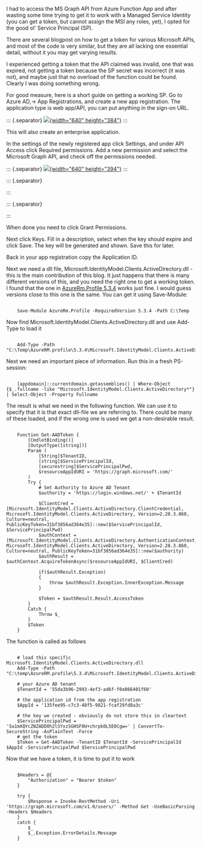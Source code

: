 ﻿I had to access the MS Graph API from Azure Function App and after
wasting some time trying to get it to work with a Managed Service
Identity (you can get a token, but cannot assign the MSI any roles,
yet), I opted for the good ol\' Service Principal (SP).

There are several blogpost on how to get a token for various Microsoft
APIs, and most of the code is very similar, but they are all lacking one
essential detail, without it you may get varying results.

I experienced getting a token that the API claimed was invalid, one that
was expired, not getting a token because the SP secret was incorrect (it
was not), and maybe just that no overload of the function could be
found. Clearly I was doing something wrong.

For good measure, here is a short guide on getting a working SP. Go to
Azure AD,-\> App Registrations, and create a new app registration.
The application type is web app/API, you can put anything in the sign-on
URL.


::: {.separator}
[![](https://1.bp.blogspot.com/-L0q-gDfE_K4/W4A_FLhD8-I/AAAAAAAAlPY/1VIvpySLgtQ3y4DBvdCw_vj7_5JVPwV6QCLcBGAs/s640/newappreg.PNG){width="640"
height="384"}](https://1.bp.blogspot.com/-L0q-gDfE_K4/W4A_FLhD8-I/AAAAAAAAlPY/1VIvpySLgtQ3y4DBvdCw_vj7_5JVPwV6QCLcBGAs/s1600/newappreg.PNG)
:::


This will also create an enterprise application.

In the settings of the newly registered app click Settings, and under
API Access click Required permissions. Add a new permission and select
the Microsoft Graph API, and check off the permissions needed.


::: {.separator}
[![](https://1.bp.blogspot.com/-EJO3n4u4O3s/W4A_9Ucqf-I/AAAAAAAAlPg/cA2u4-pguE8h06skrhrJOqASH5giIfqMgCLcBGAs/s640/newperm.PNG){width="640"
height="394"}](https://1.bp.blogspot.com/-EJO3n4u4O3s/W4A_9Ucqf-I/AAAAAAAAlPg/cA2u4-pguE8h06skrhrJOqASH5giIfqMgCLcBGAs/s1600/newperm.PNG)
:::

::: {.separator}

:::

::: {.separator}

:::

When done you need to click Grant Permissions.

Next click Keys. Fill in a description, select when the key should
expire and click Save. The key will be generated and shown. Save this
for later.

Back in your app registration copy the Application ID.

Next we need a dll
file, Microsoft.IdentityModel.Clients.ActiveDirectory.dll - this is the
main contribution of this blog. It just happens that there is many
different versions of this, and you need the right one to get a working
token.
I found that the one in [AzureRm.Profile
5.3.4](https://www.powershellgallery.com/packages/AzureRM.profile/5.3.4)
works just fine. I would guess versions close to this one is the same.
You can get it using Save-Module:


```

    Save-Module AzureRm.Profile -RequiredVersion 5.3.4 -Path C:\Temp

```


Now find Microsoft.IdentityModel.Clients.ActiveDirectory.dll and use
Add-Type to load it


```

    Add-Type -Path "C:\Temp\AzureRM.profile\5.3.4\Microsoft.IdentityModel.Clients.ActiveDirectory.dll"

```


Next we need an important piece of information. Run this in a fresh
PS-session:


```

    [appdomain]::currentdomain.getassemblies() | Where-Object {$_.fullname -like "Microsoft.IdentityModel.Clients.ActiveDirectory*"} | Select-Object -Property Fullname

```


The result is what we need in the following function. We can use it to
specify that it is that exact dll-file we are referring to. There could
be many of these loaded, and if the wrong one is used we get a
non-desirable result.


```

    Function Get-AADToken {
        [CmdletBinding()]
        [OutputType([string])]
        Param (
            [String]$TenantID,
            [string]$ServicePrincipalId,
            [securestring]$ServicePrincipalPwd,
            $resourceAppIdURI = 'https://graph.microsoft.com/'
        )
        Try {
            # Set Authority to Azure AD Tenant
            $authority = 'https://login.windows.net/' + $TenantId

            $ClientCred = [Microsoft.IdentityModel.Clients.ActiveDirectory.ClientCredential, Microsoft.IdentityModel.Clients.ActiveDirectory, Version=2.28.3.860, Culture=neutral, PublicKeyToken=31bf3856ad364e35]::new($ServicePrincipalId, $ServicePrincipalPwd)
            $authContext = [Microsoft.IdentityModel.Clients.ActiveDirectory.AuthenticationContext, Microsoft.IdentityModel.Clients.ActiveDirectory, Version=2.28.3.860, Culture=neutral, PublicKeyToken=31bf3856ad364e35]::new($authority)
            $authResult = $authContext.AcquireTokenAsync($resourceAppIdURI, $ClientCred)

            if($authResult.Exception)
            {
                throw $authResult.Exception.InnerException.Message
            }
            
            $Token = $authResult.Result.AccessToken
        }
        Catch {
            Throw $_
        }
        $Token
    }

```


The function is called as follows


```

    # load this specific Microsoft.IdentityModel.Clients.ActiveDirectory.dll
    Add-Type -Path "C:\temp\AzureRM.profile\5.3.4\Microsoft.IdentityModel.Clients.ActiveDirectory.dll"

    # your Azure AD tenant
    $TenantId = '55da3b96-2993-4ef3-ad6f-f0a066401f60'

    # the application id from the app registration
    $AppId = '135fee95-c7c3-48f5-9821-fcaf29fd8a3c'

    # the key we created - obviously do not store this in cleartext
    $ServicePrincipalPwd = '5a1mXQYcZNZADD8h2lSYxzSGHSF0U+chrpk0L5E0Cgw=' | ConvertTo-SecureString -AsPlainText -Force
    # get the token
    $Token = Get-AADToken -TenantID $TenantId -ServicePrincipalId $AppId -ServicePrincipalPwd $ServicePrincipalPwd

```


Now that we have a token, it is time to put it to work


```

    $Headers = @{
        "Authorization" = "Bearer $token"
    }

    try {
        $Response = Invoke-RestMethod -Uri 'https://graph.microsoft.com/v1.0/users/' -Method Get -UseBasicParsing -Headers $Headers
    }
    catch {
        $_
        $_.Exception.ErrorDetails.Message
    }

```

```

```
